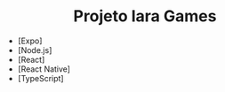 <h1 align="center">Projeto Iara Games</h1>

<p align="center"></p>

- [Expo]
- [Node.js]
- [React]
- [React Native]
- [TypeScript]